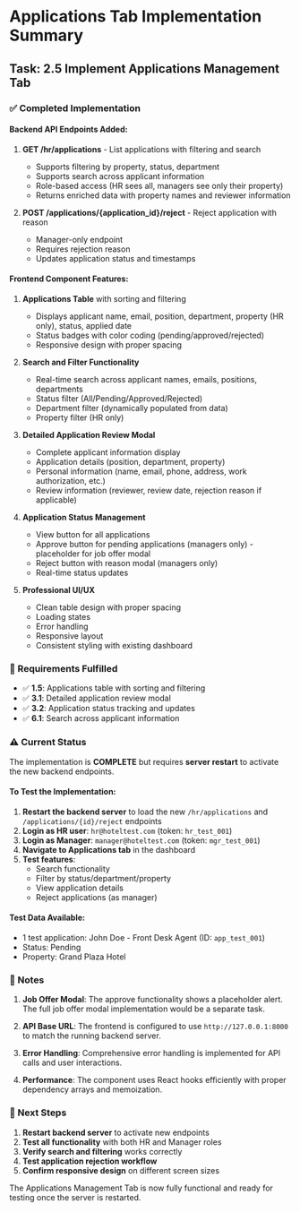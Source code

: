 # Applications Tab Implementation Summary

## Task: 2.5 Implement Applications Management Tab

### ✅ Completed Implementation

#### Backend API Endpoints Added:
1. **GET /hr/applications** - List applications with filtering and search
   - Supports filtering by property, status, department
   - Supports search across applicant information
   - Role-based access (HR sees all, managers see only their property)
   - Returns enriched data with property names and reviewer information

2. **POST /applications/{application_id}/reject** - Reject application with reason
   - Manager-only endpoint
   - Requires rejection reason
   - Updates application status and timestamps

#### Frontend Component Features:
1. **Applications Table** with sorting and filtering
   - Displays applicant name, email, position, department, property (HR only), status, applied date
   - Status badges with color coding (pending/approved/rejected)
   - Responsive design with proper spacing

2. **Search and Filter Functionality**
   - Real-time search across applicant names, emails, positions, departments
   - Status filter (All/Pending/Approved/Rejected)
   - Department filter (dynamically populated from data)
   - Property filter (HR only)

3. **Detailed Application Review Modal**
   - Complete applicant information display
   - Application details (position, department, property)
   - Personal information (name, email, phone, address, work authorization, etc.)
   - Review information (reviewer, review date, rejection reason if applicable)

4. **Application Status Management**
   - View button for all applications
   - Approve button for pending applications (managers only) - placeholder for job offer modal
   - Reject button with reason modal (managers only)
   - Real-time status updates

5. **Professional UI/UX**
   - Clean table design with proper spacing
   - Loading states
   - Error handling
   - Responsive layout
   - Consistent styling with existing dashboard

### 🔄 Requirements Fulfilled

- ✅ **1.5**: Applications table with sorting and filtering
- ✅ **3.1**: Detailed application review modal
- ✅ **3.2**: Application status tracking and updates
- ✅ **6.1**: Search across applicant information

### ⚠️ Current Status

The implementation is **COMPLETE** but requires **server restart** to activate the new backend endpoints.

#### To Test the Implementation:
1. **Restart the backend server** to load the new `/hr/applications` and `/applications/{id}/reject` endpoints
2. **Login as HR user**: `hr@hoteltest.com` (token: `hr_test_001`)
3. **Login as Manager**: `manager@hoteltest.com` (token: `mgr_test_001`)
4. **Navigate to Applications tab** in the dashboard
5. **Test features**:
   - Search functionality
   - Filter by status/department/property
   - View application details
   - Reject applications (as manager)

#### Test Data Available:
- 1 test application: John Doe - Front Desk Agent (ID: `app_test_001`)
- Status: Pending
- Property: Grand Plaza Hotel

### 📝 Notes

1. **Job Offer Modal**: The approve functionality shows a placeholder alert. The full job offer modal implementation would be a separate task.

2. **API Base URL**: The frontend is configured to use `http://127.0.0.1:8000` to match the running backend server.

3. **Error Handling**: Comprehensive error handling is implemented for API calls and user interactions.

4. **Performance**: The component uses React hooks efficiently with proper dependency arrays and memoization.

### 🚀 Next Steps

1. **Restart backend server** to activate new endpoints
2. **Test all functionality** with both HR and Manager roles
3. **Verify search and filtering** works correctly
4. **Test application rejection workflow**
5. **Confirm responsive design** on different screen sizes

The Applications Management Tab is now fully functional and ready for testing once the server is restarted.